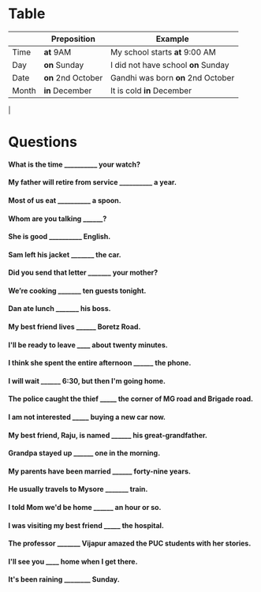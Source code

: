 # Table
||Preposition|Example|
|-|-|-|
|Time|__at__ 9AM| My school starts __at__ 9:00 AM|
|Day|__on__ Sunday| I did not have school __on__ Sunday|
|Date|__on__ 2nd October| Gandhi was born __on__ 2nd October|
|Month|__in__ December| It is cold __in__ December|
|
# Questions
#### What is the time __________ your watch?
#### My father will retire from service __________ a year.
#### Most of us eat __________ a spoon.
#### Whom are you talking ______?
#### She is good __________ English.
#### Sam left his jacket _______ the car.
#### Did you send that letter _______ your mother?
#### We’re cooking _______ ten guests tonight.
#### Dan ate lunch _______ his boss.
#### My best friend lives ______ Boretz Road. 
#### I'll be ready to leave ____ about twenty minutes. 
#### I think she spent the entire afternoon ______ the phone. 
#### I will wait ______ 6:30, but then I'm going home. 
#### The police caught the thief _____ the corner of MG road and Brigade road. 
#### I am not interested _____ buying a new car now. 
#### My best friend, Raju, is named ______ his great-grandfather. 
#### Grandpa stayed up ______ one in the morning. 
#### My parents have been married ______ forty-nine years. 
#### He usually travels to Mysore _______ train. 
#### I told Mom we'd be home ______ an hour or so. 
#### I was visiting my best friend _____ the hospital. 
#### The professor _______ Vijapur amazed the PUC students with her stories. 
#### I'll see you ____ home when I get there. 
#### It's been raining ________ Sunday. 


